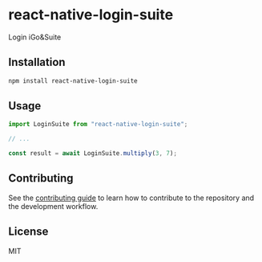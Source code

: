 # react-native-login-suite

Login iGo&amp;Suite

## Installation

```sh
npm install react-native-login-suite
```

## Usage

```js
import LoginSuite from "react-native-login-suite";

// ...

const result = await LoginSuite.multiply(3, 7);
```

## Contributing

See the [contributing guide](CONTRIBUTING.md) to learn how to contribute to the repository and the development workflow.

## License

MIT
